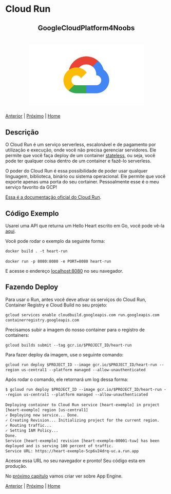 # Cloud Run

<p align="center">
  <h2 align="center">GoogleCloudPlatform4Noobs</h2>
  <h1 align="center"><img src="../.github/gcp.png" alt="Imagem da linguagem" width="360"></h1>
</p>

[Anterior](./2.2-Functions.md) | [Próximo](./2.3-AE.md) | [Home](../README.md)

## Descrição

O Cloud Run é um serviço serverless, escalonável e de pagamento por utilização e execução, onde você não precisa gerenciar servidores. Ele permite que você faça deploy de um container [stateless](https://www.redhat.com/pt-br/topics/cloud-native-apps/stateful-vs-stateless), ou seja, você pode ter qualquer coisa dentro de um container e fazê-lo serverless.

O poder do Cloud Run é essa possibilidade de poder usar qualquer linguagem, biblioteca, binário ou sistema operacional. Ele permite que você exporte apenas uma porta do seu cortainer. Pessoalmente esse é o meu serviço favorito da GCP!

[Essa é a documentação oficial do Cloud Run](https://cloud.google.com/run/docs).

## Código Exemplo

Usarei uma API que returna um Hello Heart escrito em Go, você pode vê-la [aqui](../Examples/cloud-run/hello-heart-run.go).

Você pode rodar o exemplo da seguinte forma:

```shell
docker build . -t heart-run

docker run -p 8080:8080 -e PORT=8080 heart-run
```

E acesse o endereço [localhost:8080](http://localhost:8080) no seu navegador.

## Fazendo Deploy

Para usar o Run, antes você deve ativar os serviços do Cloud Run, Container Registry e Cloud Build no seu projeto:

```shell
gcloud services enable cloudbuild.googleapis.com run.googleapis.com containerregistry.googleapis.com
```

Precisamos subir a imagem do nosso container para o registro de containers:

```shell
gcloud builds submit --tag gcr.io/$PROJECT_ID/heart-run
```

Para fazer deploy da imagem, use o seguinte comando:

```shell
gcloud run deploy $PROJECT_ID --image gcr.io/$PROJECT_ID/heart-run --region us-central1 --platform managed --allow-unauthenticated
```

Após rodar o comando, ele retornará um log dessa forma:

```shell
$ gcloud run deploy $PROJECT_ID --image gcr.io/$PROJECT_ID/heart-run --region us-central1 --platform managed --allow-unauthenticated

Deploying container to Cloud Run service [heart-exemplo] in project [heart-exemplo] region [us-central1]
✓ Deploying new service... Done.
✓ Creating Revision... Initializing project for the current region.
✓ Routing traffic...
✓ Setting IAM Policy...
Done.
Service [heart-exemplo] revision [heart-exemplo-00001-tuw] has been deployed and is serving 100 percent of traffic.
Service URL: https://heart-exemplo-5cp6v24drq-uc.a.run.app
```

Acesse essa URL no seu navegador e pronto! Seu código esta em produção.

No [próximo capítulo](./2.4-AE.md) vamos criar ver sobre App Engine.

[Anterior](./2.2-Functions.md) | [Próximo](./2.4-AE.md) | [Home](../README.md)
